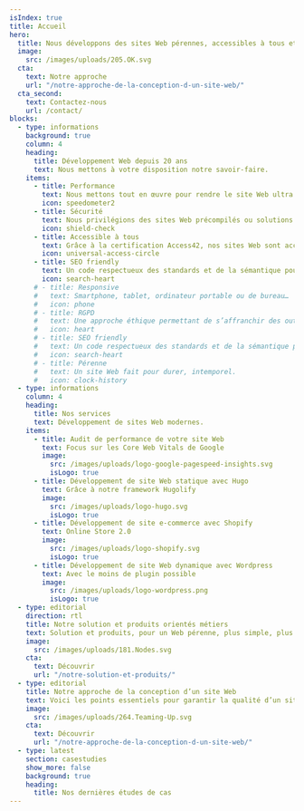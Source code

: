 ```yaml
---
isIndex: true
title: Accueil
hero:
  title: Nous développons des sites Web pérennes, accessibles à tous et à faible émission de carbone.
  image:
    src: /images/uploads/205.OK.svg
  cta:
    text: Notre approche
    url: "/notre-approche-de-la-conception-d-un-site-web/"
  cta_second:
    text: Contactez-nous
    url: /contact/
blocks:
  - type: informations
    background: true
    column: 4
    heading:
      title: Développement Web depuis 20 ans
      text: Nous mettons à votre disposition notre savoir-faire.
    items:
      - title: Performance
        text: Nous mettons tout en œuvre pour rendre le site Web ultra rapide et bas carbone grâce à de nombreux critères de tests.
        icon: speedometer2
      - title: Sécurité
        text: Nous privilégions des sites Web précompilés ou solutions SaaS.
        icon: shield-check
      - title: Accessible à tous
        text: Grâce à la certification Access42, nos sites Web sont accessibles à tous.
        icon: universal-access-circle
      - title: SEO friendly
        text: Un code respectueux des standards et de la sémantique pour un réferencement naturel optimisé.
        icon: search-heart
      # - title: Responsive
      #   text: Smartphone, tablet, ordinateur portable ou de bureau…
      #   icon: phone
      # - title: RGPD
      #   text: Une approche éthique permettant de s’affranchir des outils Google comme Maps, Fonts ou Analytics.
      #   icon: heart
      # - title: SEO friendly
      #   text: Un code respectueux des standards et de la sémantique pour un réferencement naturel optimisé.
      #   icon: search-heart
      # - title: Pérenne
      #   text: Un site Web fait pour durer, intemporel.
      #   icon: clock-history
  - type: informations
    column: 4
    heading:
      title: Nos services
      text: Développement de sites Web modernes.
    items:
      - title: Audit de performance de votre site Web
        text: Focus sur les Core Web Vitals de Google
        image:
          src: /images/uploads/logo-google-pagespeed-insights.svg
          isLogo: true
      - title: Développement de site Web statique avec Hugo
        text: Grâce à notre framework Hugolify
        image:
          src: /images/uploads/logo-hugo.svg
          isLogo: true
      - title: Développement de site e-commerce avec Shopify
        text: Online Store 2.0
        image:
          src: /images/uploads/logo-shopify.svg
          isLogo: true
      - title: Développement de site Web dynamique avec Wordpress
        text: Avec le moins de plugin possible
        image:
          src: /images/uploads/logo-wordpress.png
          isLogo: true
  - type: editorial
    direction: rtl
    title: Notre solution et produits orientés métiers
    text: Solution et produits, pour un Web pérenne, plus simple, plus accessible et à faible émission de carbone.
    image:
      src: /images/uploads/181.Nodes.svg
    cta:
      text: Découvrir
      url: "/notre-solution-et-produits/"
  - type: editorial
    title: Notre approche de la conception d’un site Web
    text: Voici les points essentiels pour garantir la qualité d’un site Web dans le temps et son utilisation par les internautes.
    image:
      src: /images/uploads/264.Teaming-Up.svg
    cta:
      text: Découvrir
      url: "/notre-approche-de-la-conception-d-un-site-web/"
  - type: latest
    section: casestudies
    show_more: false
    background: true
    heading:
      title: Nos dernières études de cas
---
```

